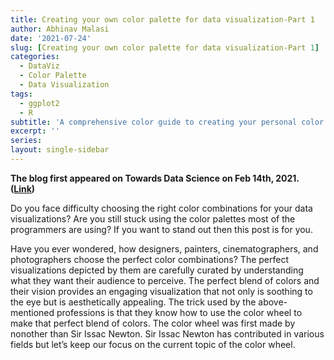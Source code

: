 ```yaml
---
title: Creating your own color palette for data visualization-Part 1
author: Abhinav Malasi
date: '2021-07-24'
slug: [Creating your own color palette for data visualization-Part 1]
categories:
  - DataViz
  - Color Palette
  - Data Visualization
tags:
  - ggplot2
  - R
subtitle: 'A comprehensive color guide to creating your personal color palettes for data visualization'
excerpt: ''
series: 
layout: single-sidebar
---
```


**The blog first appeared on Towards Data Science on Feb 14th, 2021. ([Link](https://towardsdatascience.com/creating-your-own-color-palette-for-data-visualization-part-1-84df48954845?sk=b48e10721bf318cef334ce16e3eea7c1))**

Do you face difficulty choosing the right color combinations for your data visualizations? Are you still stuck using the color palettes most of the programmers are using? If you want to stand out then this post is for you.

Have you ever wondered, how designers, painters, cinematographers, and photographers choose the perfect color combinations? The perfect visualizations depicted by them are carefully curated by understanding what they want their audience to perceive. The perfect blend of colors and their vision provides an engaging visualization that not only is soothing to the eye but is aesthetically appealing. The trick used by the above-mentioned professions is that they know how to use the color wheel to make that perfect blend of colors. The color wheel was first made by nonother than Sir Issac Newton. Sir Issac Newton has contributed in various fields but let’s keep our focus on the current topic of the color wheel.